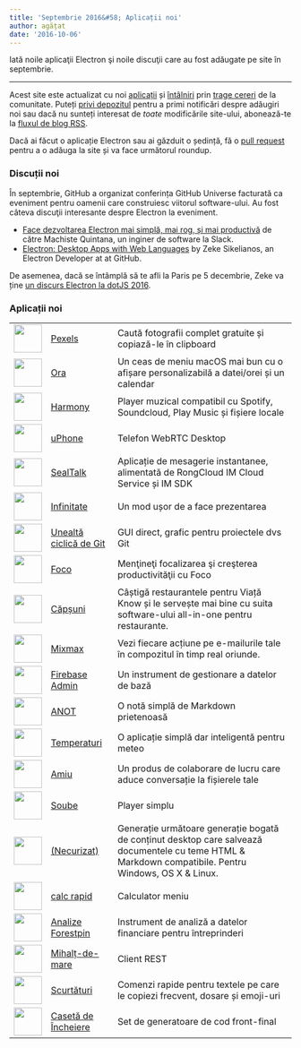 ```yaml
---
title: 'Septembrie 2016&#58; Aplicații noi'
author: agățat
date: '2016-10-06'
---
```


Iată noile aplicaţii Electron şi noile discuţii care au fost adăugate pe site în septembrie.

---

Acest site este actualizat cu noi [aplicații](https://electronjs.org/apps) și [întâlniri](https://electronjs.org/community) prin [trage cereri](https://github.com/electron/electronjs.org/pulls) de la comunitate. Puteți [privi depozitul](https://github.com/electron/electronjs.org) pentru a primi notificări despre adăugiri noi sau dacă nu sunteți interesat de _toate_ modificările site-ului, abonează-te la [fluxul de blog RSS](https://electronjs.org/feed.xml).

Dacă ai făcut o aplicație Electron sau ai găzduit o ședință, fă o [pull request](https://github.com/electron/electronjs.org) pentru a o adăuga la site și va face următorul roundup.

### Discuții noi

În septembrie, GitHub a organizat conferința GitHub Universe facturată ca eveniment pentru oamenii care construiesc viitorul software-ului. Au fost câteva discuţii interesante despre Electron la eveniment.

* [Face dezvoltarea Electron mai simplă, mai rog, și mai productivă](https://www.youtube.com/watch?v=Eqg_IqVeI5s) de către Machiste<unk> Quintana, un inginer de software la Slack.
* [Electron: Desktop Apps with Web Languages](https://www.youtube.com/watch?v=FNHBfN8c32U) by Zeke Sikelianos, an Electron Developer at at GitHub.

De asemenea, dacă se întâmplă să te afli la Paris pe 5 decembrie, Zeke va ține [un discurs Electron la dotJS 2016](https://twitter.com/dotJS/status/783615732307333120).

### Aplicații noi

|                                                                                     |                                                              |                                                                                                                                                       |
| ----------------------------------------------------------------------------------- | ------------------------------------------------------------ | ----------------------------------------------------------------------------------------------------------------------------------------------------- |
| <img src='/images/apps/pexels-icon.png' width='50' />              | [Pexels](https://www.pexels.com/pro/mac-and-windows-app/)    | Caută fotografii complet gratuite și copiază-le în clipboard                                                                                          |
| <img src='/images/apps/timestamp-icon.png' width='50' />           | [Ora](https://mzdr.github.io/timestamp/)                     | Un ceas de meniu macOS mai bun cu o afișare personalizabilă a datei/orei și un calendar                                                               |
| <img src='/images/apps/harmony-icon.png' width='50' />             | [Harmony](http://getharmony.xyz/)                            | Player muzical compatibil cu Spotify, Soundcloud, Play Music și fișiere locale                                                                        |
| <img src='/images/apps/uphone-icon.png' width='50' />              | [uPhone](http://www.integraccs.com)                          | Telefon WebRTC Desktop                                                                                                                                |
| <img src='/images/apps/sealtalk-icon.png' width='50' />            | [SealTalk](http://sealtalk.im)                               | Aplicație de mesagerie instantanee, alimentată de RongCloud IM Cloud Service și IM SDK                                                                |
| <img src='/images/apps/infinity-icon.png' width='50' />            | [Infinitate](https://ycosxapp.github.io)                     | Un mod ușor de a face prezentarea                                                                                                                     |
| <img src='/images/apps/cycligent-git-tool-icon.png' width='50' />  | [Unealtă ciclică de Git](https://www.cycligent.com/git-tool) | GUI direct, grafic pentru proiectele dvs Git                                                                                                          |
| <img src='/images/apps/foco-icon.png' width='50' />                | [Foco](https://github.com/akashnimare/foco)                  | Menţineţi focalizarea şi creşterea productivităţii cu Foco                                                                                            |
| <img src='/images/apps/strawberry-icon.png' width='50' />          | [Căpșuni](https://strawberrypos.com)                         | Câștigă restaurantele pentru Viață Know și le servește mai bine cu suita software-ului all-in-one pentru restaurante.                                 |
| <img src='/images/apps/mixmax-icon.png' width='50' />              | [Mixmax](https://mixmax.com/download)                        | Vezi fiecare acțiune pe e-mailurile tale în compozitul în timp real oriunde.                                                                          |
| <img src='/images/apps/firebase-admin-icon.png' width='50' />      | [Firebase Admin](https://firebaseadmin.com)                  | Un instrument de gestionare a datelor de bază                                                                                                         |
| <img src='/images/apps/anote-icon.png' width='50' />               | [ANOT](https://github.com/AnotherNote/anote)                 | O notă simplă de Markdown prietenoasă                                                                                                                 |
| <img src='/images/apps/temps-icon.png' width='50' />               | [Temperaturi](https://jackd248.github.io/temps/)             | O aplicație simplă dar inteligentă pentru meteo                                                                                                       |
| <img src='/images/apps/amium-icon.png' width='50' />               | [Amiu](https://www.amium.com)                                | Un produs de colaborare de lucru care aduce conversație la fișierele tale                                                                             |
| <img src='/images/apps/soube-icon.png' width='50' />               | [Soube](http://soube.diegomolina.cl)                         | Player simplu                                                                                                                                         |
| <img src='/images/apps/un-colored-icon.png' width='50' />          | [(Necurizat)](https://n457.github.io/Uncolored/)             | Generație următoare generație bogată de conținut desktop care salvează documentele cu teme HTML & Markdown compatibile. Pentru Windows, OS X & Linux. |
| <img src='/images/apps/quickcalc-icon.png' width='50' />           | [calc rapid](https://github.com/Cwoodall6/quickcalc)         | Calculator meniu                                                                                                                                      |
| <img src='/images/apps/forestpin-analytics-icon.png' width='50' /> | [Analize Forestpin](http://forestpin.com/analytics)          | Instrument de analiză a datelor financiare pentru întreprinderi                                                                                       |
| <img src='/images/apps/ling-icon.png' width='50' />                | [Mihalț-de-mare](https://github.com/talhasch/ling)           | Client REST                                                                                                                                           |
| <img src='/images/apps/shortexts-icon.png' width='50' />           | [Scurtături](http://shortexts.com/)                          | Comenzi rapide pentru textele pe care le copiezi frecvent, dosare și emoji-uri                                                                        |
| <img src='/images/apps/front-end-box-icon.png' width='50' />       | [Casetă de Încheiere](http://frontendbox.io)                 | Set de generatoare de cod front-final                                                                                                                 |

